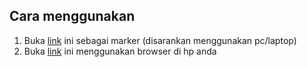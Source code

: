 ## Cara menggunakan
1. Buka <a href="https://raw.githubusercontent.com/andikaandra/akhlish/master/marker.png">link</a> ini sebagai marker (disarankan menggunakan pc/laptop)
2. Buka <a href="https://rawgit.com/2018-RealitasVirtualAugmentasi/tugas2-arjs-andikaandra/master/index.html">link</a> ini menggunakan browser di hp anda
